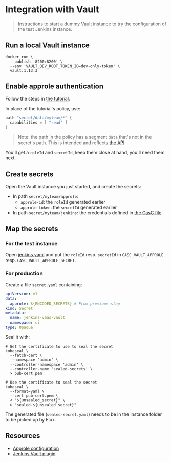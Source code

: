 # Integration with Vault

> Instructions to start a dummy Vault instance to try the configuration of the test Jenkins instance. 

## Run a local Vault instance

```shell
docker run \
  --publish '8200:8200' \
  --env 'VAULT_DEV_ROOT_TOKEN_ID=dev-only-token' \
  vault:1.13.3
```

## Enable approle authentication

Follow the steps in [the tutorial](https://developer.hashicorp.com/vault/tutorials/auth-methods/approle).

In place of the tutorial's policy, use:

```groovy
path "secret/data/myteam/*" {
  capabilities = [ "read" ]
}
```

> Note: the path in the policy has a segment `data` that's not in the secret's path.
> This is intended and reflects [the API](https://developer.hashicorp.com/vault/api-docs/secret/kv/kv-v2#read-secret-version)

You'll get a `roleId` and `secretId`, keep them close at hand, you'll need them next.

## Create secrets

Open the Vault instance you just started, and create the secrets:

* In path `secret/myteam/approle`:
  * `approle-id`: the `roleId` generated earlier
  * `approle-token`: the `secretId` generated earlier
* In path `secret/myteam/jenkins`: the credentials defined in [the CasC file](../src/main/resources/casc/credentials.yaml)

## Map the secrets

### For the test instance

Open [jenkins.yaml](../jenkins.yaml) and put the `roleId` resp. `secretId` in `CASC_VAULT_APPROLE` resp. `CASC_VAULT_APPROLE_SECRET`.

### For production

Create a file `secret.yaml` containing:

```yaml
apiVersion: v1
data:
  approle: ${ENCODED_SECRETS} # From previous step
kind: Secret
metadata:
  name: jenkins-vaas-vault
  namespace: ci
type: Opaque
```

Seal it with:

```shell
# Get the certificate to use to seal the secret
kubeseal \
  --fetch-cert \
  --namespace 'admin' \
  --controller-namespace 'admin' \
  --controller-name 'sealed-secrets' \
  > pub-cert.pem

# Use the certificate to seal the secret
kubeseal \
  --format=yaml \
  --cert pub-cert.pem \
  < "${unsealed_secret}" \
  > "sealed-${unsealed_secret}"
```

The generated file (`sealed-secret.yaml`) needs to be in the instance folder to be picked up by Flux.

## Resources

* [Approle configuration](https://developer.hashicorp.com/vault/tutorials/auth-methods/approle)
* [Jenkins Vault plugin](https://plugins.jenkins.io/hashicorp-vault-plugin)
